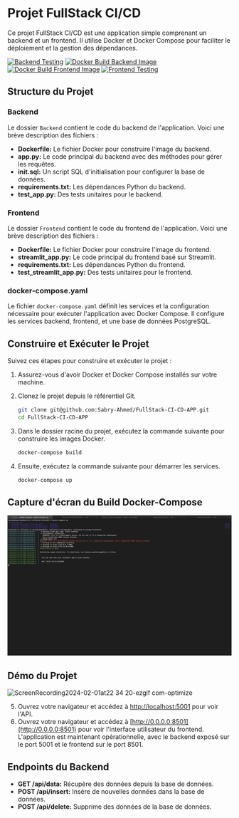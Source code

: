 
# Projet FullStack CI/CD

Ce projet FullStack CI/CD est une application simple comprenant un backend et un frontend. Il utilise Docker et Docker Compose pour faciliter le déploiement et la gestion des dépendances.

[![Backend Testing](https://github.com/Sabry-Ahmed/FullStack-CI-CD-APP/actions/workflows/Backend.yml/badge.svg)](https://github.com/Sabry-Ahmed/FullStack-CI-CD-APP/actions/workflows/Backend.yml)
[![Docker Build Backend Image](https://github.com/Sabry-Ahmed/FullStack-CI-CD-APP/actions/workflows/Backend_docker.yml/badge.svg)](https://github.com/Sabry-Ahmed/FullStack-CI-CD-APP/actions/workflows/Backend_docker.yml)
[![Docker Build Frontend Image](https://github.com/Sabry-Ahmed/FullStack-CI-CD-APP/actions/workflows/Build_frontend_image.yml/badge.svg)](https://github.com/Sabry-Ahmed/FullStack-CI-CD-APP/actions/workflows/Build_frontend_image.yml)
[![Frontend Testing](https://github.com/Sabry-Ahmed/FullStack-CI-CD-APP/actions/workflows/Front_test.yml/badge.svg)](https://github.com/Sabry-Ahmed/FullStack-CI-CD-APP/actions/workflows/Front_test.yml)



## Structure du Projet

### Backend

Le dossier `Backend` contient le code du backend de l'application. Voici une brève description des fichiers :

- **Dockerfile:** Le fichier Docker pour construire l'image du backend.
- **app.py:** Le code principal du backend avec des méthodes pour gérer les requêtes.
- **init.sql:** Un script SQL d'initialisation pour configurer la base de données.
- **requirements.txt:** Les dépendances Python du backend.
- **test_app.py:** Des tests unitaires pour le backend.

### Frontend

Le dossier `Frontend` contient le code du frontend de l'application. Voici une brève description des fichiers :

- **Dockerfile:** Le fichier Docker pour construire l'image du frontend.
- **streamlit_app.py:** Le code principal du frontend basé sur Streamlit.
- **requirements.txt:** Les dépendances Python du frontend.
- **test_streamlit_app.py:** Des tests unitaires pour le frontend.

### docker-compose.yaml

Le fichier `docker-compose.yaml` définit les services et la configuration nécessaire pour exécuter l'application avec Docker Compose. Il configure les services backend, frontend, et une base de données PostgreSQL.

## Construire et Exécuter le Projet

Suivez ces étapes pour construire et exécuter le projet :

1. Assurez-vous d'avoir Docker et Docker Compose installés sur votre machine.

2. Clonez le projet depuis le référentiel Git.

   ```bash
   git clone git@github.com:Sabry-Ahmed/FullStack-CI-CD-APP.git
   cd FullStack-CI-CD-APP
   ```

3. Dans le dossier racine du projet, exécutez la commande suivante pour construire les images Docker.

   ```bash
   docker-compose build
   ```

4. Ensuite, exécutez la commande suivante pour démarrer les services.

   ```bash
   docker-compose up
   ```
   
## Capture d'écran du Build Docker-Compose
![Build](/test.png "Build")

## Démo du Projet
![ScreenRecording2024-02-01at22 34 20-ezgif com-optimize](https://github.com/Sabry-Ahmed/FullStack-CI-CD-APP/assets/67513897/aef3339c-9d6c-4292-ba58-99519b6269a2)

5. Ouvrez votre navigateur et accédez à [http://localhost:5001](http://localhost:5001) pour voir l'API.
6. Ouvrez votre navigateur et accédez à [http://0.0.0.0:8501](http://0.0.0.0:8501) pour voir l'interface utilisateur du frontend.
L'application est maintenant opérationnelle, avec le backend exposé sur le port 5001 et le frontend sur le port 8501.

## Endpoints du Backend

- **GET /api/data:** Récupère des données depuis la base de données.
- **POST /api/insert:** Insère de nouvelles données dans la base de données.
- **POST /api/delete:** Supprime des données de la base de données.
